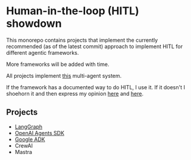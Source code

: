 # Human-in-the-loop (HITL) showdown

This monorepo contains projects that implement the currently recommended (as of the latest commit) approach to implement HITL for different agentic frameworks.

More frameworks will be added with time.

All projects implement [this](https://www.youtube.com/watch?v=OVsjZBmXdbI&t=1933s&ab_channel=Arcade) multi-agent system.

If the framework has a documented way to do HITL, I use it. If it doesn't I shoehorn it and then express my opinion [here](https://x.com/torresmateo) and [here](https://blog.arcade.dev/).

## Projects

- [LangGraph](/hitl_langgraph)
- [OpenAI Agents SDK](/hitl_oai)
- [Google ADK](/hitl_langgraph)
- CrewAI
- Mastra



